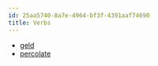 ```yaml
---
id: 25aa5740-8a7e-4964-bf3f-4391aaf74690
title: Verbs
---
```


-   [geld](20201030183019-geld)
-   [percolate](20201109121108-percolate)
